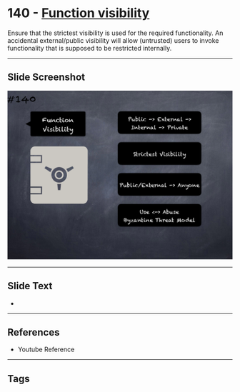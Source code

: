 # 140 - [Function visibility](Function%20visibility.md)
Ensure that the strictest visibility is used for the required functionality. An accidental external/public visibility will allow (untrusted) users to invoke functionality that is supposed to be restricted internally.
___
## Slide Screenshot
![0140.png](../../images/pitfalls_and_best_practices201/140.png)
___
## Slide Text
- 
___
## References
- Youtube Reference
___
## Tags